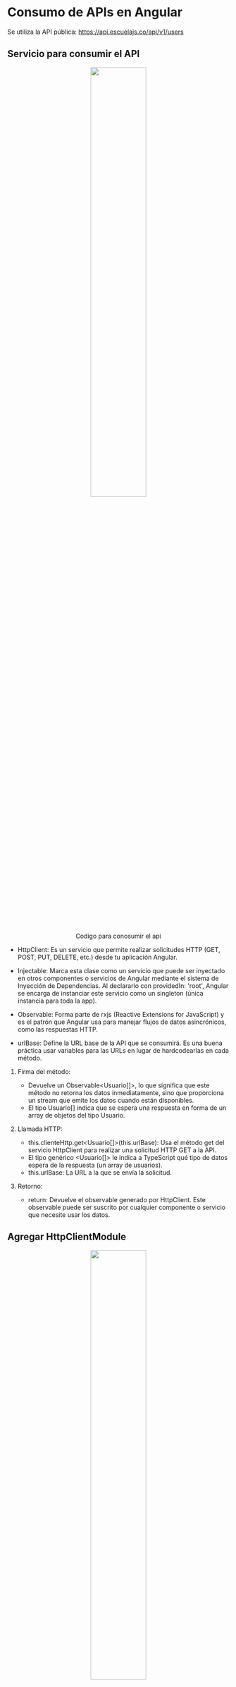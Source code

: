 # Consumo de APIs en Angular

Se utiliza la API pública: https://api.escuelajs.co/api/v1/users


## Servicio para consumir el API
<div align='center'>
    <img  src="src/assets/img-reporte/img1.png" width="50%">
    <p>Codigo para conosumir el api</p>
</div>

- HttpClient: Es un servicio que permite realizar solicitudes HTTP (GET, POST, PUT, DELETE, etc.) desde tu aplicación Angular.

- Injectable: Marca esta clase como un servicio que puede ser inyectado en otros componentes o servicios de Angular mediante el sistema de Inyección de Dependencias. Al declararlo con providedIn: 'root', Angular se encarga de instanciar este servicio como un singleton (única instancia para toda la app).

- Observable: Forma parte de rxjs (Reactive Extensions for JavaScript) y es el patrón que Angular usa para manejar flujos de datos asincrónicos, como las respuestas HTTP.

- urlBase: Define la URL base de la API que se consumirá. Es una buena práctica usar variables para las URLs en lugar de hardcodearlas en cada método.

1. Firma del método:
    - Devuelve un Observable<Usuario[]>, lo que significa que este método no retorna los datos inmediatamente, sino que proporciona un stream que emite los datos cuando están disponibles.
    - El tipo Usuario[] indica que se espera una respuesta en forma de un array de objetos del tipo Usuario.

2. Llamada HTTP:
    - this.clienteHttp.get<Usuario[]>(this.urlBase):
    Usa el método get del servicio HttpClient para realizar una solicitud HTTP GET a la API.
    - El tipo genérico <Usuario[]> le indica a TypeScript qué tipo de datos espera de la respuesta (un array de usuarios).
    - this.urlBase: La URL a la que se envía la solicitud.

3. Retorno:
    - return: Devuelve el observable generado por HttpClient. Este observable puede ser suscrito por cualquier componente o servicio que necesite usar los datos.


## Agregar HttpClientModule
<div align='center'>
    <img  src="src/assets/img-reporte/img2.png" width="50%">
    <p>Agregacion de HttpClientModule para realizar peticiones HTTP</p>
</div>

1. Explicación del provideHttpClient
    - provideHttpClient(withFetch()): Configura HttpClient para usar la API Fetch. Esto puede ser útil para aprovechar las capacidades modernas de Fetch API, como mejores promesas y soporte para streams.
    - provideHttpClient(): Simplemente proporciona HttpClient sin ninguna configuración adicional.
    - Ambos se aseguran de que HttpClient esté disponible en toda tu aplicación, permitiéndote hacer solicitudes HTTP desde tus servicios.

## Consumir el servicio en un Componente
<div align='center'>
    <img  src="src/assets/img-reporte/img3.png" width="50%">
    <p>Metodo para consumir el servicio</p>
</div>

- En el código se muestra cómo un componente en Angular utiliza el servicio para consumir una API y manejar los datos obtenidos.

1. ngOnInit
    - ngOnInit(): Método del ciclo de vida del componente que se ejecuta automáticamente después de que Angular ha inicializado el componente.
    - Dentro de ngOnInit, se llama al método obtenerUsuarios para cargar los datos cuando el componente se inicializa.

2. subscribe
    - subscribe: Escucha las respuestas del observable.
        - next: Se ejecuta si la solicitud es exitosa.
            - Asigna los datos obtenidos (datos) a las propiedades:
                - this.usuarios: Almacena los usuarios obtenidos.
                - this.dataSource.data: Si se está utilizando una tabla (como Angular Material), actualiza los datos para mostrar en el frontend.
        - error: Maneja errores si la solicitud falla.

## Preguntas

¿Qué hace el método getUsers en este servicio?
Consume el api y regresa una Observable que contiene un arreglo de datos

¿Por qué es necesario importar HttpClientModule?
HttpClientModule es necesario en Angular para habilitar el uso de HttpClient, que permite realizar peticiones HTTP a APIs y servidores externos en la aplicación.

¿Qué función cumple el método ngOnInit en el componente UserListComponent?
El método ngOnInit se utiliza para inicializar el componente y es el lugar ideal para cargar datos o llamar servicios cuando el componente se muestra por primera vez en la vista.

¿Para qué sirve el bucle *ngFor en Angular?
El bucle *ngFor en Angular permite iterar sobre una lista de elementos y renderizarlos en la plantilla del componente, mostrando cada elemento de forma dinámica en la vista.

¿Qué ventajas tiene el uso de servicios en Angular para el consumo de APIs?
Los servicios centralizan la lógica de consumo de datos, permitiendo que los componentes se enfoquen en la presentación. Facilitan la reutilización del código, la inyección de dependencias y las pruebas, mejorando la estructura y mantenimiento de la aplicación.

¿Por qué es importante separar la lógica de negocio de la lógica de presentación?
Separar estas lógicas permite que los componentes sean más manejables y modulares, facilitando cambios en la interfaz sin afectar la lógica de negocio y manteniendo el código más claro y escalable.

¿Qué otros tipos de datos o APIs podrías integrar en un proyecto como este?
Podrías añadir APIs de autenticación, geolocalización, pagos, redes sociales o análisis. Estas integraciones aportan funciones adicionales que enriquecen la experiencia del usuario y amplían las capacidades del proyecto.


# Ejercicio Login - Consumir APIS de terceros

Para este ejercicio se continuara consumiendo la API anteriormente mencionada: https://api.escuelajs.co/api/v1/users

<div align='center'>
    <img  src="src/assets/img-reporte/img1.png" width="80%">
    <p>Servicio para consumir el API</p>
</div>

<div align='center'>
    <img  src="src/assets/img-reporte/img1.png" width="80%">
    <p>Agregacion de HttpClientModule para realizar peticiones HTTP</p>
</div>

<div align='center'>
    <img  src="src/assets/img-reporte/img1.png" width="80%">
    <p>Metodo para consumir el servicio</p>
</div>

## Componente Login

### Html necesario en el formulario de Login

<div align='center'>
    <img  src="src/assets/img-reporte/img4.png" width="80%">
    <p>Metodo para consumir el servicio</p>
</div>

Este código es una estructura de HTML con Angular Material para crear un formulario de inicio de sesión con diseño dividido en dos secciones: una izquierda y otra derecha.

1. Contenedor principal:
    - div class="login-container": Es el contenedor principal que incluye dos secciones:
        - izquierdo: para una imagen.
        - derecho: Contiene el formulario de inicio de sesión.
2. Tarjeta del formulario:
    - Usa un mat-card para organizar visualmente el formulario.
    - mat-card-header: Incluye un título "Iniciar Sesión".
3. Formulario:
    - form: Está vinculado al formulario reactivo loginForm de Angular a través de [formGroup].
    - (ngSubmit)="onSubmit()": Llama al método onSubmit() cuando se envía el formulario.
3. Campos de entrada:
    - Correo:
        - Usa un campo de entrada con Angular Material (mat-form-field).
        - Vinculado al control email del formulario reactivo (formControlName="email").
    - Contraseña:
        - Campo de entrada similar, vinculado al control password.
5. Botón de envío:
    - Botón de tipo submit con estilo de Angular Material (mat-raised-button).
    - Deshabilitado si el formulario es inválido ([disabled]="loginForm.invalid").

### Codigo para validar las credenciales ingresadas

<div align='center'>
    <img  src="src/assets/img-reporte/img5.png" width="80%">
    <p>Metodo para consumir el servicio</p>
</div>

Este código define la lógica para manejar el inicio de sesión en una aplicación.

1. Validación del formulario:
    - Comprueba si el formulario de inicio de sesión (loginForm) es válido usando this.loginForm.valid.
    - Si es válido, extrae los valores de email y password del formulario.
2. Verificación de credenciales:
    - Itera sobre la lista de usuarios (this.usuarios) para comprobar si existe un usuario con un correo (email) y contraseña (password) que coincidan.
    - Si encuentra una coincidencia:
        - Establece entrada = true y detiene la búsqueda.
3. Manejo de resultados:
    - Si las credenciales son correctas (entrada === true):
        - Muestra un mensaje de éxito con SweetAlert2.
        - Redirige al usuario al dashboard usando this.router.navigate(['dashboard']) después de confirmar el mensaje.
    - Si las credenciales son incorrectas:
        - Muestra un mensaje de error con SweetAlert2 indicando que los datos son incorrectos.

## Resultado Final de la Vista Login 
<div align='center'>
    <img  src="src/assets/img-reporte/img6.png" width="80%">
    <p>Interfaz de Inicio de Sesion</p>
</div>

## Notificaciones 

Se utilizo SweetAlert2: https://sweetalert2.github.io/#download

### Notificacion de error al ingresar

<div align='center'>
    <img  src="src/assets/img-reporte/img7.png" width="80%">
    <p>Mensaje de Error</p>
</div>

### Notificacion de exito al ingresar

<div align='center'>
    <img  src="src/assets/img-reporte/img8.png" width="80%">
    <p>Mensaje de Exito</p>
</div>


## Ventana mostrada despues de iniciar sesion 
<div align='center'>
    <img  src="src/assets/img-reporte/img9.png" width="80%">
    <p>Ventana de Inicio</p>
</div>
En esta ventana se listan los usuarios que se encuentran en la API. 



